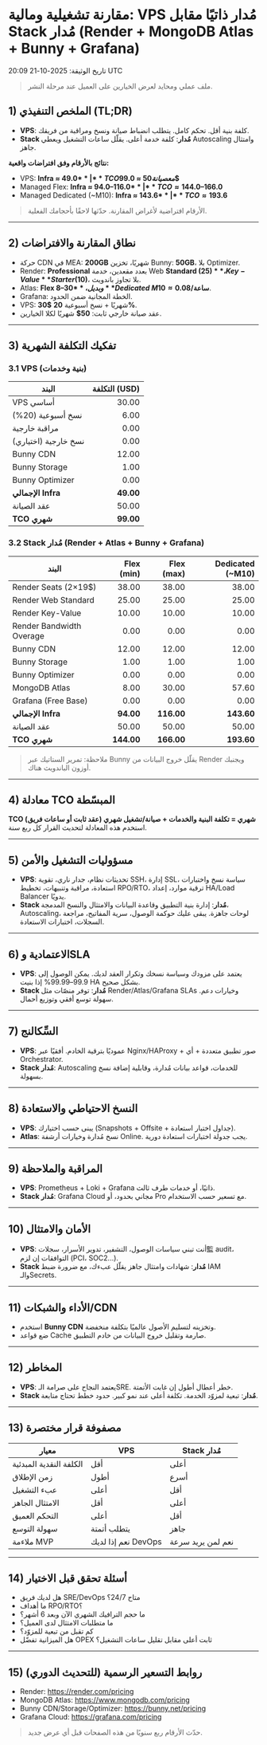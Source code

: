 # مقارنة تشغيلية ومالية: VPS مُدار ذاتيًا مقابل Stack مُدار (Render + MongoDB Atlas + Bunny + Grafana)
تاريخ الوثيقة: 2025-10-21 20:09 UTC

> ملف عملي ومحايد لعرض الخيارين على العميل عند مرحلة النشر.

## 1) الملخص التنفيذي (TL;DR)
- **VPS**: كلفة بنية أقل. تحكم كامل. يتطلب انضباط صيانة ونسخ ومراقبة من فريقك.
- **Stack مُدار**: كلفة خدمة أعلى. يقلّل ساعات التشغيل ويعطي Autoscaling وامتثال جاهز.

**نتائج بالأرقام وفق افتراضات واقعية:**  
- VPS: **Infra ≈ 49.0$** | **TCO مع صيانة 50$ ≈ 99.0$**  
- Managed Flex: **Infra ≈ 94.0–116.0$** | **TCO ≈ 144.0–166.0$**  
- Managed Dedicated (~M10): **Infra ≈ 143.6$** | **TCO ≈ 193.6$**

> الأرقام افتراضية لأغراض المقارنة. حدّثها لاحقًا بأحجامك الفعلية.

---

## 2) نطاق المقارنة والافتراضات
- حركة CDN في MEA: **200GB** شهريًا، تخزين Bunny: **50GB**، بلا Optimizer.
- Render: **Professional** بعدد مقعدين، خدمة Web **Standard (25$)**، Key-Value **Starter (10$)**، بلا تجاوز باندويث.
- Atlas: **Flex 8–30$**، وبديل **Dedicated~M10 ≈ 0.08$/ساعة**.
- Grafana: الخطة المجانية ضمن الحدود.
- VPS: **30$** شهريًا + نسخ أسبوعية **20%**.
- عقد صيانة خارجي ثابت: **50$** شهريًا لكلا الخيارين.

---

## 3) تفكيك التكلفة الشهرية

### 3.1 VPS (بنية وخدمات)
| البند | التكلفة (USD) |
|---|---:|
| VPS أساسي | 30.00 |
| نسخ أسبوعية (20%) | 6.00 |
| مراقبة خارجية | 0.00 |
| نسخ خارجية (اختياري) | 0.00 |
| Bunny CDN | 12.00 |
| Bunny Storage | 1.00 |
| Bunny Optimizer | 0.00 |
| **الإجمالي Infra** | **49.00** |
| عقد الصيانة | 50.00 |
| **TCO شهري** | **99.00** |

### 3.2 Stack مُدار (Render + Atlas + Bunny + Grafana)
| البند | Flex (min) | Flex (max) | Dedicated (~M10) |
|---|---:|---:|---:|
| Render Seats (2×19$) | 38.00 | 38.00 | 38.00 |
| Render Web Standard | 25.00 | 25.00 | 25.00 |
| Render Key-Value | 10.00 | 10.00 | 10.00 |
| Render Bandwidth Overage | 0.00 | 0.00 | 0.00 |
| Bunny CDN | 12.00 | 12.00 | 12.00 |
| Bunny Storage | 1.00 | 1.00 | 1.00 |
| Bunny Optimizer | 0.00 | 0.00 | 0.00 |
| MongoDB Atlas | 8.00 | 30.00 | 57.60 |
| Grafana (Free Base) | 0.00 | 0.00 | 0.00 |
| **الإجمالي Infra** | **94.00** | **116.00** | **143.60** |
| عقد الصيانة | 50.00 | 50.00 | 50.00 |
| **TCO شهري** | **144.00** | **166.00** | **193.60** |

> ملاحظة: تمرير الستاتيك عبر Bunny يقلّل خروج البيانات من Render ويجنبك أوزون الباندويث هناك.

---

## 4) معادلة TCO المبسّطة
**TCO شهري = تكلفة البنية والخدمات + صيانة/تشغيل شهري (عقد ثابت أو ساعات فريق)**  
استخدم هذه المعادلة لتحديث القرار كل ربع سنة.

---

## 5) مسؤوليات التشغيل والأمن
- **VPS**: تحديثات نظام، جدار ناري، تقوية SSH، إدارة SSL، سياسة نسخ واختبارات استعادة، مراقبة وتنبيهات، تخطيط RPO/RTO، ترقية موارد، إعداد HA/Load Balancer يدويًا.
- **Stack مُدار**: إدارة بنية التطبيق وقاعدة البيانات والامتثال والنسخ المدمجة، Autoscaling، لوحات جاهزة. يبقى عليك حوكمة الوصول، سرية المفاتيح، مراجعة السجلات، اختبارات الاستعادة.

---

## 6) الاعتمادية وSLA
- **VPS**: يعتمد على مزودك وسياسة نسخك وتكرار العقد لديك. يمكن الوصول إلى 99.9–99.99% إذا بنيت HA بشكل صحيح.
- **Stack مُدار**: توفر منصّات مثل Render/Atlas/Grafana SLAs وخيارات دعم. سهولة توسع أفقي وتوزيع أحمال.

---

## 7) السِّكالنج
- **VPS**: عموديًا بترقية الخادم. أفقيًا عبر Nginx/HAProxy + صور تطبيق متعددة + أي Orchestrator.
- **Stack مُدار**: Autoscaling للخدمات، قواعد بيانات مُدارة، وقابلية إضافة نسخ بسهولة.

---

## 8) النسخ الاحتياطي والاستعادة
- **VPS**: يبنى حسب اختيارك (Snapshots + Offsite + جداول اختبار استعادة).
- **Atlas**: نسخ مُدارة وخيارات أرشفة Online. يجب جدولة اختبارات استعادة دورية.

---

## 9) المراقبة والملاحظة
- **VPS**: Prometheus + Loki + Grafana ذاتيًا، أو خدمات طرف ثالث.
- **Stack مُدار**: Grafana Cloud مجاني بحدود، أو Pro مع تسعير حسب الاستخدام.

---

## 10) الأمان والامتثال
- **VPS**: أنت تبني سياسات الوصول، التشفير، تدوير الأسرار، سجلات監 audit، التوافقات إن لزم (PCI، SOC2...).
- **Stack مُدار**: شهادات وامتثال جاهز يقلّل عبءك، مع ضرورة ضبط IAM والـSecrets.

---

## 11) الأداء والشبكات/CDN
- استخدم **Bunny CDN** وتخزينه لتسليم الأصول عالميًا بتكلفة منخفضة.
- ضع قواعد Cache صارمة وتقليل خروج البيانات من خادم التطبيق.

---

## 12) المخاطر
- **VPS**: يعتمد النجاح على صرامة الـSRE. خطر أعطال أطول إن غابت الأتمتة.
- **Stack مُدار**: تبعية لمزوّد الخدمة. تكلفة أعلى عند نمو كبير. حدود خطط تحتاج متابعة.

---

## 13) مصفوفة قرار مختصرة
| معيار | VPS | Stack مُدار |
|---|---|---|
| الكلفة النقدية المبدئية | أقل | أعلى |
| زمن الإطلاق | أطول | أسرع |
| عبء التشغيل | أعلى | أقل |
| الامتثال الجاهز | أقل | أعلى |
| التحكم العميق | أعلى | أقل |
| سهولة التوسع | يتطلب أتمتة | جاهز |
| ملاءمة MVP | نعم إذا لديك DevOps | نعم لمن يريد سرعة |

---

## 14) أسئلة تحقق قبل الاختيار
- هل لديك فريق SRE/DevOps متاح 24/7؟
- ما أهداف RPO/RTO؟
- ما حجم الترافيك الشهري الآن وبعد 6 أشهر؟
- ما متطلبات الامتثال لدى العميل؟
- كم تقبل من تبعية للمزوّد؟
- هل الميزانية تفضّل OPEX ثابت أعلى مقابل تقليل ساعات التشغيل؟

---

## 15) روابط التسعير الرسمية (للتحديث الدوري)
- Render: https://render.com/pricing
- MongoDB Atlas: https://www.mongodb.com/pricing
- Bunny CDN/Storage/Optimizer: https://bunny.net/pricing
- Grafana Cloud: https://grafana.com/pricing

> حدّث الأرقام ربع سنويًا من هذه الصفحات قبل أي عرض جديد.

